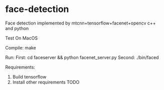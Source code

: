 # face-detection
Face detection implemented by mtcnn+tensorflow+facenet+opencv
c++ and python

Test On MacOS

Compile:
  make

Run:
 First:
   cd faceserver && python facenet_server.py
 Second:
   ./bin/faced

Requirements:
  1. Build tensorflow
  2. Install other requirements TODO
